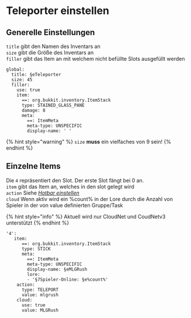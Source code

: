 # Teleporter einstellen

## Generelle Einstellungen

`title` gibt den Namen des Inventars an  
`size` gibt die Größe des Inventars an  
`filler` gibt das Item an mit welchem nicht befüllte Slots ausgefüllt werden

```text
global:
  title: §eTeleporter
  size: 45
  filler:
    use: true
    item:
      ==: org.bukkit.inventory.ItemStack
      type: STAINED_GLASS_PANE
      damage: 8
      meta:
        ==: ItemMeta
        meta-type: UNSPECIFIC
        display-name: ' '
```

{% hint style="warning" %}
`size` **muss** ein vielfaches von 9 sein!
{% endhint %}

## Einzelne Items

Die `4` repräsentiert den Slot. Der erste Slot fängt bei 0 an.  
`item` gibt das Item an, welches in den slot gelegt wird  
`action` Siehe [_Hotbar einstellen_](hotbar-einstellen.md#eigene-items)   
`cloud` Wenn aktiv wird ein %count% in der Lore durch die Anzahl von Spieler in der von value definierten Gruppe/Task

{% hint style="info" %}
Aktuell wird nur CloudNet und CoudNetv3 unterstützt
{% endhint %}

```text
'4':   
   item:
      ==: org.bukkit.inventory.ItemStack
      type: STICK
      meta:
        ==: ItemMeta
        meta-type: UNSPECIFIC
        display-name: §eMLGRush
        lore:
        - '§7Spieler-Online: §e%count%'
    action:
      type: TELEPORT
      value: mlgrush
    cloud:
      use: true
      value: MLGRush
```

